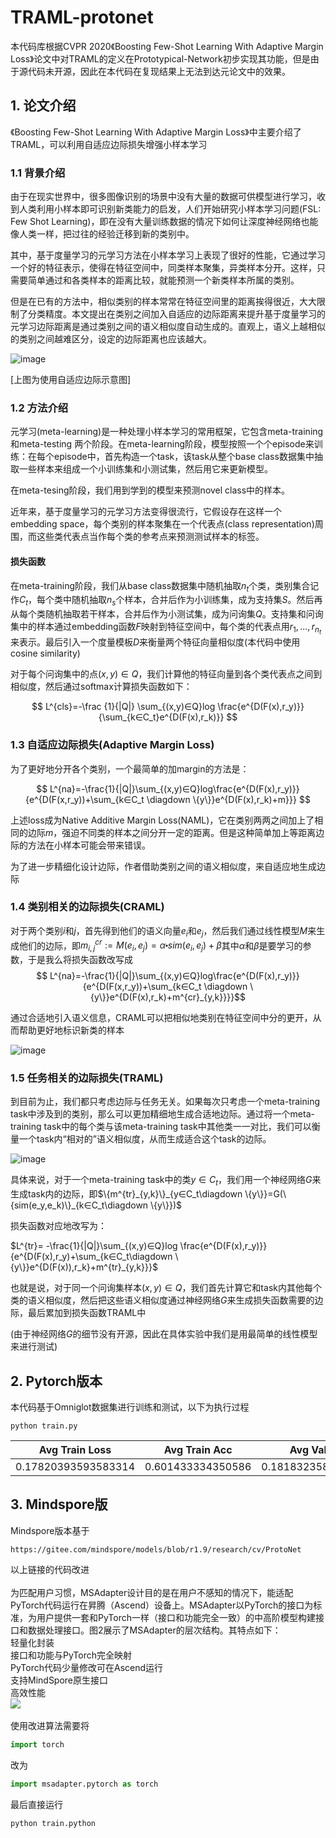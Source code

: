 # TRAML-protonet

本代码库根据CVPR 2020《Boosting Few-Shot Learning With Adaptive Margin Loss》论文中对TRAML的定义在Prototypical-Network初步实现其功能，但是由于源代码未开源，因此在本代码在复现结果上无法到达元论文中的效果。

## 1. 论文介绍

《Boosting Few-Shot Learning With Adaptive Margin Loss》中主要介绍了TRAML，可以利用自适应边际损失增强小样本学习

### 1.1 背景介绍

由于在现实世界中，很多图像识别的场景中没有大量的数据可供模型进行学习，收到人类利用小样本即可识别新类能力的启发，人们开始研究小样本学习问题(FSL: Few Shot Learning)，即在没有大量训练数据的情况下如何让深度神经网络也能像人类一样，把过往的经验迁移到新的类别中。

其中，基于度量学习的元学习方法在小样本学习上表现了很好的性能，它通过学习一个好的特征表示，使得在特征空间中，同类样本聚集，异类样本分开。这样，只需要简单通过和各类样本的距离比较，就能预测一个新类样本所属的类别。

但是在已有的方法中，相似类别的样本常常在特征空间里的距离挨得很近，大大限制了分类精度。本文提出在类别之间加入自适应的边际距离来提升基于度量学习的元学习边际距离是通过类别之间的语义相似度自动生成的。直观上，语义上越相似的类别之间越难区分，设定的边际距离也应该越大。

![image](https://github.com/Wec126/TRAML-protonet/assets/57513224/6c1e6562-9ac7-49a4-baa5-98682f1953f6)


[上图为使用自适应边际示意图]

### 1.2 方法介绍

元学习(meta-learning)是一种处理小样本学习的常用框架，它包含meta-training和meta-testing 两个阶段。在meta-learning阶段，模型按照一个个episode来训练：在每个episode中，首先构造一个task，该task从整个base class数据集中抽取一些样本来组成一个小训练集和小测试集，然后用它来更新模型。

在meta-tesing阶段，我们用到学到的模型来预测novel class中的样本。

近年来，基于度量学习的元学习方法变得很流行，它假设存在这样一个embedding space，每个类别的样本聚集在一个代表点(class representation)周围，而这些类代表点当作每个类的参考点来预测测试样本的标签。

#### 损失函数

在meta-training阶段，我们从base class数据集中随机抽取$` n_t `$个类，类别集合记作$` C_t `$，每个类中随机抽取$`n_s`$个样本，合并后作为小训练集，成为支持集$`S`$。然后再从每个类随机抽取若干样本，合并后作为小测试集，成为问询集$`Q`$。支持集和问询集中的样本通过embedding函数$F$映射到特征空间中，每个类的代表点用$`r_1,...,r_{n_t}`$来表示。最后引入一个度量模板$`D`$来衡量两个特征向量相似度(本代码中使用cosine similarity)

对于每个问询集中的点$`(x,y)∈Q`$，我们计算他的特征向量到各个类代表点之间到相似度，然后通过softmax计算损失函数如下：

$$ L^{cls}=-\frac {1}{|Q|} \sum_{(x,y)∈Q}log \frac{e^{D(F(x),r_y)}}{\sum_{k∈C_t}e^{D(F(x),r_k)}} $$

### 1.3 自适应边际损失(Adaptive Margin Loss)

为了更好地分开各个类别，一个最简单的加margin的方法是：

$$ L^{na}=-\frac{1}{|Q|}\sum_{(x,y)∈Q}log\frac{e^{D(F(x),r_y)}}{e^{D(F(x,r_y))+\sum_{k∈C_t \diagdown \{y\}}e^{D(F(x),r_k)+m}}} $$

上述loss成为Native Additive Margin Loss(NAML)，它在类别两两之间加上了相同的边际$m$，强迫不同类的样本之间分开一定的距离。但是这种简单加上等距离边际的方法在小样本可能会带来错误。

为了进一步精细化设计边际，作者借助类别之间的语义相似度，来自适应地生成边际

### 1.4 类别相关的边际损失(CRAML)

对于两个类别$i$和$j$，首先得到他们的语义向量$`e_i`$和$`e_j`$，然后我们通过线性模型$M$来生成他们的边际，即$`m^{cr}_{i,j}:=M(e_i,e_j)=\alpha \centerdot sim(e_i,e_j)+\beta`$其中$\alpha$和$`\beta`$是要学习的参数，于是我么将损失函数改写成 $$ L^{na}=-\frac{1}{|Q|}\sum_{(x,y)∈Q}log\frac{e^{D(F(x),r_y)}}{e^{D(F(x,r_y))+\sum_{k∈C_t \diagdown \{y\}}e^{D(F(x),r_k)+m^{cr}_{y,k}}}}$$

通过合适地引入语义信息，CRAML可以把相似地类别在特征空间中分的更开，从而帮助更好地标识新类的样本

![image](https://github.com/Wec126/TRAML-protonet/assets/57513224/9282f25f-e0ea-48d4-a6d1-ae14e6c2231a)


### 1.5 任务相关的边际损失(TRAML)

到目前为止，我们都只考虑边际与任务无关。如果每次只考虑一个meta-training task中涉及到的类别，那么可以更加精细地生成合适地边际。通过将一个meta-training task中的每个类与该meta-training task中其他类一一对比，我们可以衡量一个task内“相对的”语义相似度，从而生成适合这个task的边际。

![image](https://github.com/Wec126/TRAML-protonet/assets/57513224/bc4cfe82-ae32-4903-b6b2-71833633abcb)


具体来说，对于一个meta-training task中的类$`y∈C_t`$，我们用一个神经网络$G$来生成task内的边际，即$`\{m^{tr}_{y,k}\}_{y∈C_t\diagdown \{y\}}=G(\{sim(e_y,e_k)\}_{k∈C_t\diagdown \{y\}})`$

损失函数对应地改写为：

$L^{tr}= -\frac{1}{|Q|}\sum_{(x,y)∈Q}log \frac{e^{D(F(x),r_y)}}{e^{D(F(x),r_y)+\sum_{k∈C_t\diagdown \{y\}}e^{D(F(x)),r_k}+m^{tr}_{y,k}}}$

也就是说，对于同一个问询集样本$(x,y)∈Q$，我们首先计算它和task内其他每个类的语义相似度，然后把这些语义相似度通过神经网络$G$来生成损失函数需要的边际，最后累加到损失函数TRAML中

(由于神经网络$G$的细节没有开源，因此在具体实验中我们是用最简单的线性模型来进行测试)

## 2. Pytorch版本

本代码基于Omniglot数据集进行训练和测试，以下为执行过程

```
python train.py
```

| Avg Train Loss      | Avg Train Acc     | Avg Val Loss        | Avg Val Acc        |
| ------------------- | ----------------- | ------------------- | ------------------ |
| 0.17820393593583314 | 0.601433334350586 | 0.18183235862867758 | 0.8319999992847442 |

## 3. Mindspore版
Mindspore版本基于
```
https://gitee.com/mindspore/models/blob/r1.9/research/cv/ProtoNet
```
以上链接的代码改进<br>
<br>
为匹配用户习惯，MSAdapter设计目的是在用户不感知的情况下，能适配PyTorch代码运行在昇腾（Ascend）设备上。MSAdapter以PyTorch的接口为标准，为用户提供一套和PyTorch一样（接口和功能完全一致）的中高阶模型构建接口和数据处理接口。图2展示了MSAdapter的层次结构。其特点如下：<br>
轻量化封装<br>
接口和功能与PyTorch完全映射<br>
PyTorch代码少量修改可在Ascend运行<br>
支持MindSpore原生接口<br>
高效性能<br>
![](https://img-blog.csdnimg.cn/img_convert/1438a0c8b9499ed17eec278d67129f05.png)<br>
<br>
使用改进算法需要将<br>
```python
import torch
```
改为<br>
```python
import msadapter.pytorch as torch
```
最后直接运行<br>
```python
python train.python
```

